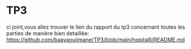 # TP3
ci joint,vous allez trouver le lien du rapport du tp3  concernant toutes les parties  de manière bien detaillée:
https://github.com/baayaouiimane/TP3/blob/main/hopitalll/README.md

